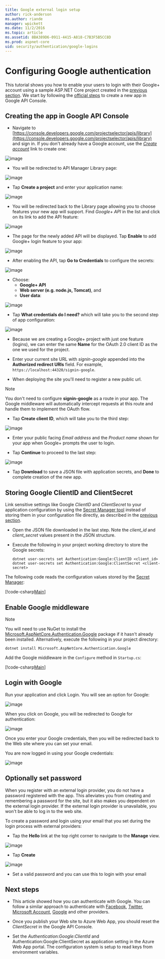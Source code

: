 ```yaml
---
title: Google external login setup
author: rick-anderson
ms.author: riande
manager: wpickett
ms.date: 11/2/2016
ms.topic: article
ms.assetid: 8BA389D6-0911-4415-A818-C7B3F5B5CC8D
ms.prod: aspnet-core
uid: security/authentication/google-logins
---
```

# Configuring Google authentication

<a name=security-authentication-google-logins></a>

This tutorial shows you how to enable your users to login with their Google+ account using a sample ASP.NET Core project created in the [previous section](sociallogins.md). We start by following the [official steps](https://developers.google.com/identity/sign-in/web/devconsole-project) to create a new app in Google API Console.

## Creating the app in Google API Console

* Navigate to [https://console.developers.google.com/projectselector/apis/library](https://console.developers.google.com/projectselector/apis/library) and sign in. If you don't already have a Google account, use the *[Create account](https://accounts.google.com/SignUpWithoutGmail?service=cloudconsole&continue=https%3A%2F%2Fconsole.developers.google.com%2Fprojectselector%2Fapis%2Flibrary&ltmpl=api)* link to create one:

![image](sociallogins/_static/GoogleConsoleLogin.png)

* You will be redirected to API Manager Library page:

![image](sociallogins/_static/GoogleConsoleSwitchboard.png)

* Tap **Create a project** and enter your application name:

![image](sociallogins/_static/GoogleConsoleNewProj.png)

* You will be redirected back to the Library page allowing you to choose features your new app will support. Find *Google+ API* in the list and click on its link to add the API feature:

![image](sociallogins/_static/GoogleConsoleChooseApi.png)

* The page for the newly added API will be displayed. Tap **Enable** to add Google+ login feature to your app:

![image](sociallogins/_static/GoogleConsoleEnableApi.png)

* After enabling the API, tap **Go to Credentials** to configure the secrets:

![image](sociallogins/_static/GoogleConsoleGoCredentials.png)

* Choose:
   * **Google+ API**
   * **Web server (e.g. node.js, Tomcat)**, and
   * **User data**:

![image](sociallogins/_static/GoogleConsoleChooseCred.png)

* Tap **What credentials do I need?** which will take you to the second step of app configuration:

![image](sociallogins/_static/GoogleConsoleCreateClient.png)

* Because we are creating a Google+ project with just one feature (logins), we can enter the same **Name** for the OAuth 2.0 client ID as the one we used for the project.

* Enter your current site URL with *signin-google* appended into the **Authorized redirect URIs** field. For example, `https://localhost:44320/signin-google`.

* When deploying the site you'll need to register a new public url.

> [!NOTE]
> You don't need to configure **signin-google** as a route in your app. The Google middleware will automatically intercept requests at this route and handle them to implement the OAuth flow.

* Tap **Create client ID**, which will take you to the third step:

![image](sociallogins/_static/GoogleConsoleAddCred.png)

* Enter your public facing *Email address* and the *Product name* shown for your app when Google+ prompts the user to login.

* Tap **Continue** to proceed to the last step:

![image](sociallogins/_static/GoogleConsoleFinish.png)

* Tap **Download** to save a JSON file with application secrets, and **Done** to complete creation of the new app.

## Storing Google ClientID and ClientSecret

Link sensitive settings like Google *ClientID* and *ClientSecret* to your application configuration by using the [Secret Manager tool](../app-secrets.md) instead of storing them in your configuration file directly, as described in the [previous section](sociallogins.md).

* Open the JSON file downloaded in the last step. Note the *client_id* and *client_secret* values present in the JSON structure.

* Execute the following in your project working directory to store the Google secrets:

  <!-- literal_block {"ids": [], "xml:space": "preserve"} -->

  ````
  dotnet user-secrets set Authentication:Google:ClientID <client_id>
  dotnet user-secrets set Authentication:Google:ClientSecret <client-secret>
     ````

The following code reads the configuration values stored by the [Secret Manager](../app-secrets.md#security-app-secrets):

[!code-csharp[Main](../../common/samples/WebApplication1/Startup.cs?highlight=11&range=20-36)]

## Enable Google middleware

> [!NOTE]
> You will need to use NuGet to install the [Microsoft.AspNetCore.Authentication.Google](https://www.nuget.org/packages/Microsoft.AspNetCore.Authentication.Google/1.1.0-preview1-final) package if it hasn't already been installed. Alternatively, execute the following in your project directory:
>
> `dotnet install Microsoft.AspNetCore.Authentication.Google`

Add the Google middleware in the `Configure` method in `Startup.cs`:

[!code-csharp[Main](./sociallogins/sample/Startup.cs?highlight=33,34,35,36,37&range=64-115)]

## Login with Google

Run your application and click Login. You will see an option for Google:

![image](sociallogins/_static/DoneGoogle.PNG)

When you click on Google, you will be redirected to Google for authentication:

![image](sociallogins/_static/GoogleLogin.PNG)

Once you enter your Google credentials, then you will be redirected back to the Web site where you can set your email.

You are now logged in using your Google credentials:

![image](sociallogins/_static/Done.PNG)

## Optionally set password

When you register with an external login provider, you do not have a password registered with the app. This alleviates you from creating and remembering a password for the site, but it also makes you dependent on the external login provider. If the external login provider is unavailable, you won't be able to log in to the web site.

To create a password and login using your email that you set during the login process with external providers:

* Tap the **Hello <email alias>** link at the top right corner to navigate to the **Manage** view.

![image](sociallogins/_static/pass1.PNG)

* Tap **Create**

![image](sociallogins/_static/pass2.PNG)

* Set a valid password and you can use this to login with your email

## Next steps

* This article showed how you can authenticate with Google. You can follow a similar approach to authenticate with [Facebook](facebook-logins.md), [Twitter](twitter-logins.md), [Microsoft Account](microsoft-logins.md), [Google](google-logins.md) and other providers.

* Once you publish your Web site to Azure Web App, you should reset the *ClientSecret* in the Google API Console.

* Set the *Authentication:Google:ClientId* and Authentication:Google:ClientSecret as application setting in the Azure Web App portal. The configuration system is setup to read keys from environment variables.